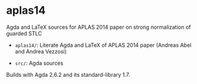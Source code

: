 # aplas14
Agda and LaTeX sources for APLAS 2014 paper on strong normalization of guarded STLC

- `aplas14/`: Literate Agda and LaTeX of APLAS 2014 paper (Andreas Abel and Andrea Vezzosi)

- `src/`: Agda sources

Builds with Agda 2.6.2 and its standard-library 1.7.
